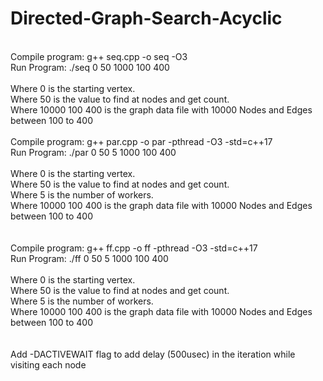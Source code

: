 # Directed-Graph-Search-Acyclic
<br/>
Compile program: g++ seq.cpp -o seq -O3 <br/>
Run Program: ./seq 0 50 1000 100 400<br/>
<br/>
Where 0 is the starting vertex.<br/>
Where 50 is the value to find at nodes and get count.<br/>
Where 10000 100 400 is the graph data file with 10000 Nodes and Edges between 100 to 400<br/>
<br/>
Compile program: g++ par.cpp -o par -pthread -O3 -std=c++17 <br/>
Run Program: ./par 0 50 5 1000 100 400<br/>
<br/>
Where 0 is the starting vertex.<br/>
Where 50 is the value to find at nodes and get count.<br/>
Where 5 is the number of workers.<br/>
Where 10000 100 400 is the graph data file with 10000 Nodes and Edges between 100 to 400<br/>
<br/>
<br/>
Compile program: g++ ff.cpp -o ff -pthread -O3 -std=c++17 <br/>
Run Program: ./ff 0 50 5 1000 100 400<br/>
<br/>
Where 0 is the starting vertex.<br/>
Where 50 is the value to find at nodes and get count.<br/>
Where 5 is the number of workers.<br/>
Where 10000 100 400 is the graph data file with 10000 Nodes and Edges between 100 to 400<br/>
<br/>
<br/>
Add -DACTIVEWAIT flag to add delay (500usec) in the iteration while visiting each node
